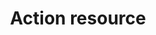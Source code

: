 ---
layout: topic
title: Action resource
permalink: /design/topics/resource-action
sort: Resources_Action resource
topic_id: resource-action
topic_category: Resources
topic_name: Action resource
topic_description: How to use action resource (e.g. resources like /cancel or /approve)
guidelines:
  - guideline_id: cisco-api-design-guide
    guideline_title: API Design Guide
    guideline_type: github
    guideline_url: 'https://github.com/CiscoDevNet/api-design-guide'
    guideline_company: Cisco
    guideline_companyLogoUrl: /media/logos/cisco.png
    guideline_companyUrl: 'http://developer.cisco.com/'
    guideline_screenshotUrl: /media/screenshots/cisco-api-design-guide.png
    guideline_date: 2015-08-21T00:00:00.000Z
    guideline_reviewDate: 2016-08-18T00:00:00.000Z
    guideline__links:
      self:
        href: /design/guidelines/cisco-api-design-guide
      guidelineTopics:
        href: /design/guidelines/cisco-api-design-guide/topics
    references:
      - name: 3.8 Action Resources
        url: 'https://github.com/CiscoDevNet/api-design-guide#38-action-resources'
      - name: 3.6.1 POST
        url: 'https://github.com/CiscoDevNet/api-design-guide#361-post'
  - guideline_id: cloud-foundy-cloud-controller-api-style-guide
    guideline_title: Cloud Controller API v3 Style Guide (Proposal)
    guideline_type: github
    guideline_url: 'https://github.com/cloudfoundry/cc-api-v3-style-guide'
    guideline_company: Cloud Foundry
    guideline_companyLogoUrl: /media/logos/cloudfoundry.png
    guideline_companyUrl: 'https://www.cloudfoundry.org/'
    guideline_screenshotUrl: /media/screenshots/cloud-foundy-cloud-controller-api-style-guide.png
    guideline_date: 2016-05-11T00:00:00.000Z
    guideline_reviewDate: 2016-08-18T00:00:00.000Z
    guideline__links:
      self:
        href: /design/guidelines/cloud-foundy-cloud-controller-api-style-guide
      guidelineTopics:
        href: /design/guidelines/cloud-foundy-cloud-controller-api-style-guide/topics
    references:
      - name: PUT
        url: 'https://github.com/cloudfoundry/cc-api-v3-style-guide#put'
      - name: Actions
        url: 'https://github.com/cloudfoundry/cc-api-v3-style-guide#actions'
  - guideline_id: heroku-http-api-design-guide
    guideline_title: HTTP API Design Guide
    guideline_type: gitbook
    guideline_url: 'https://geemus.gitbooks.io/http-api-design/content/en/'
    guideline_company: Heroku
    guideline_companyLogoUrl: /media/logos/heroku.png
    guideline_companyUrl: 'https://devcenter.heroku.com/articles/platform-api-reference'
    guideline_screenshotUrl: /media/screenshots/heroku-http-api-design-guide.png
    guideline_date: 2016-07-05T00:00:00.000Z
    guideline_reviewDate: 2016-08-31T00:00:00.000Z
    guideline__links:
      self:
        href: /design/guidelines/heroku-http-api-design-guide
      guidelineTopics:
        href: /design/guidelines/heroku-http-api-design-guide/topics
    references:
      - name: Actions
        url: 'https://geemus.gitbooks.io/http-api-design/content/en/requests/actions.html'
  - guideline_id: microsoft-rest-api-guidelines
    guideline_title: Microsoft REST API Guidelines
    guideline_type: github
    guideline_url: 'https://github.com/Microsoft/api-guidelines/blob/master/Guidelines.md'
    guideline_company: Microsoft
    guideline_companyLogoUrl: /media/logos/microsoft.png
    guideline_companyUrl: 'https://opensource.microsoft.com/'
    guideline_screenshotUrl: /media/screenshots/microsoft-rest-api-guidelines.png
    guideline_date: 2016-07-19T00:00:00.000Z
    guideline_reviewDate: 2016-08-31T00:00:00.000Z
    guideline__links:
      self:
        href: /design/guidelines/microsoft-rest-api-guidelines
      guidelineTopics:
        href: /design/guidelines/microsoft-rest-api-guidelines/topics
    references:
      - name: Operations resource
        url: 'https://github.com/Microsoft/api-guidelines/blob/master/Guidelines.md#1324-operations-resource'
      - name: Operation resource
        url: 'https://github.com/Microsoft/api-guidelines/blob/master/Guidelines.md#1325----operation-resource'
      - name: Operation tombstones
        url: 'https://github.com/Microsoft/api-guidelines/blob/master/Guidelines.md#1326-operation-tombstones'
      - name: 'The typical flow, polling'
        url: 'https://github.com/Microsoft/api-guidelines/blob/master/Guidelines.md#1327-the-typical-flow-polling'
      - name: 'The typical flow, push notifications'
        url: 'https://github.com/Microsoft/api-guidelines/blob/master/Guidelines.md#1328-the-typical-flow-push-notifications'
      - name: Retry-After
        url: 'https://github.com/Microsoft/api-guidelines/blob/master/Guidelines.md#1329-retry-after'
  - guideline_id: paypal-api-style-guide
    guideline_title: API Style Guide
    guideline_type: github
    guideline_url: 'https://github.com/paypal/api-standards/blob/master/api-style-guide.md'
    guideline_company: PayPal
    guideline_companyLogoUrl: /media/logos/paypal.png
    guideline_companyUrl: 'https://developer.paypal.com/'
    guideline_screenshotUrl: /media/screenshots/paypal-api-style-guide.png
    guideline_date: 2016-08-11T00:00:00.000Z
    guideline_reviewDate: 2016-08-31T00:00:00.000Z
    guideline__links:
      self:
        href: /design/guidelines/paypal-api-style-guide
      guidelineTopics:
        href: /design/guidelines/paypal-api-style-guide/topics
    references:
      - name: Complex Operation
        url: 'https://github.com/paypal/api-standards/blob/master/api-style-guide.md#complex-operation'
  - guideline_id: redhat-thoughts-on-restful-api-design
    guideline_title: Thoughts on RESTful API Design
    guideline_type: website
    guideline_url: 'http://restful-api-design.readthedocs.io/en/latest/'
    guideline_company: Red Hat
    guideline_companyLogoUrl: /media/logos/redhat.png
    guideline_companyUrl: 'https://www.redhat.com/'
    guideline_screenshotUrl: /media/screenshots/redhat-thoughts-on-restful-api-design.png
    guideline_authors:
      - name: Geert Jansen
        twitter: 1geertj
    guideline_date: 2012-11-15T00:00:00.000Z
    guideline_reviewDate: 2016-08-18T00:00:00.000Z
    guideline__links:
      self:
        href: /design/guidelines/redhat-thoughts-on-restful-api-design
      guidelineTopics:
        href: /design/guidelines/redhat-thoughts-on-restful-api-design/topics
    references:
      - name: Actions
        url: 'http://restful-api-design.readthedocs.io/en/latest/methods.html#actions'
  - guideline_id: zalando-restful-api-guidelines
    guideline_title: RESTFul API Guidelines
    guideline_type: website
    guideline_url: 'http://zalando.github.io/restful-api-guidelines/'
    guideline_company: Zalando
    guideline_companyLogoUrl: /media/logos/zalando.png
    guideline_companyUrl: 'https://tech.zalando.de/'
    guideline_screenshotUrl: /media/screenshots/zalando-restful-api-guidelines.png
    guideline_date: 2016-01-22T00:00:00.000Z
    guideline_reviewDate: 2016-08-28T00:00:00.000Z
    guideline__links:
      self:
        href: /design/guidelines/zalando-restful-api-guidelines
      guidelineTopics:
        href: /design/guidelines/zalando-restful-api-guidelines/topics
    references:
      - name: Avoid Actions — Think About Resources
        url: 'http://zalando.github.io/restful-api-guidelines/resources/Resources.html#must-avoid-actions-—-think-about-resources'
---